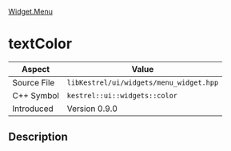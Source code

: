 [Widget.Menu](index.md)
# textColor
| Aspect | Value |
| --- | --- |
| Source File | `libKestrel/ui/widgets/menu_widget.hpp` |
| C++ Symbol | `kestrel::ui::widgets::color` |
| Introduced | Version 0.9.0 |
## Description
